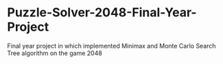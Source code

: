 # Puzzle-Solver-2048-Final-Year-Project
Final year project in which implemented Minimax and Monte Carlo Search Tree algorithm on the game 2048
